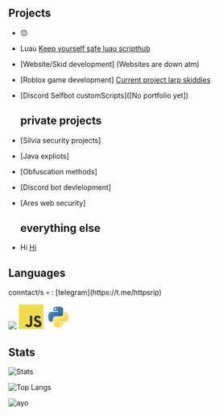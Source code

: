 <h2><strong>Projects</strong></h2>

- 😔
- Luau [Keep yourself safe luau scripthub](https://bit.ly/37qBm8s) 
- [Website/Skid development] (Websites are down atm)
- [Roblox game development] [Current project larp skiddies](https://www.roblox.com/games/9523092926/PrestonIsWeirdds-Place-Number-2)
- [Discord Selfbot customScripts]([No portfolio yet])


  <h2><strong>private projects</strong></h2>
- [Silvia security projects]
- [Java expliots]
- [Obfuscation methods]
- [Discord bot devlelopment]
- [Ares web security]

  <h2><strong>everything else</strong></h2>
- Hi [Hi](https://abashir7866.github.io/bettercode.cf/Hi.txt) 

<h2><strong>Languages</strong></h2>
conntact/s 💀 : [telegram](https://t.me/httpsrip)


<p float="left">
  <img src="https://upload.wikimedia.org/wikipedia/commons/c/cf/Lua-Logo.svg" width="50"/>
  <img src="https://raw.githubusercontent.com/devicons/devicon/master/icons/javascript/javascript-original.svg" width="50"/> 
  <img src="https://raw.githubusercontent.com/devicons/devicon/1119b9f84c0290e0f0b38982099a2bd027a48bf1/icons/python/python-original.svg" width="50"/> 
</p>

<h2><strong>Stats</strong></h2>

![Stats](https://github-readme-stats.vercel.app/api?username=Holyshitbruh&count_private=true&show_icons=true&theme=dark&include_all_commits=true)

![Top Langs](https://github-readme-stats.vercel.app/api/top-langs/?username=Holyshitbruh&layout=compact&theme=dark&include_all_commits=true&count_private=true)

![ayo](https://media.discordapp.net/attachments/954931842535018567/964407422112366642/testdf2.gif)